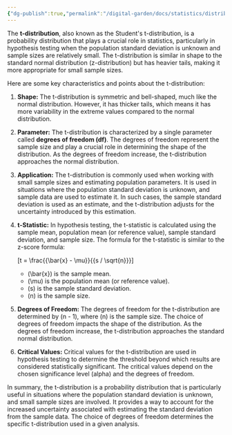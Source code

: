 ```yaml
---
{"dg-publish":true,"permalink":"/digital-garden/docs/statistics/distributions/t-distribution/"}
---
```


The **t-distribution**, also known as the Student's t-distribution, is a probability distribution that plays a crucial role in statistics, particularly in hypothesis testing when the population standard deviation is unknown and sample sizes are relatively small. The t-distribution is similar in shape to the standard normal distribution (z-distribution) but has heavier tails, making it more appropriate for small sample sizes.

Here are some key characteristics and points about the t-distribution:

1. **Shape:** The t-distribution is symmetric and bell-shaped, much like the normal distribution. However, it has thicker tails, which means it has more variability in the extreme values compared to the normal distribution.

2. **Parameter:** The t-distribution is characterized by a single parameter called **degrees of freedom (df)**. The degrees of freedom represent the sample size and play a crucial role in determining the shape of the distribution. As the degrees of freedom increase, the t-distribution approaches the normal distribution.

3. **Application:** The t-distribution is commonly used when working with small sample sizes and estimating population parameters. It is used in situations where the population standard deviation is unknown, and sample data are used to estimate it. In such cases, the sample standard deviation is used as an estimate, and the t-distribution adjusts for the uncertainty introduced by this estimation.

4. **t-Statistic:** In hypothesis testing, the t-statistic is calculated using the sample mean, population mean (or reference value), sample standard deviation, and sample size. The formula for the t-statistic is similar to the z-score formula:

   \[t = \frac{{\bar{x} - \mu}}{{s / \sqrt{n}}}\]

   - \(\bar{x}\) is the sample mean.
   - \(\mu\) is the population mean (or reference value).
   - \(s\) is the sample standard deviation.
   - \(n\) is the sample size.

5. **Degrees of Freedom:** The degrees of freedom for the t-distribution are determined by \(n - 1\), where \(n\) is the sample size. The choice of degrees of freedom impacts the shape of the distribution. As the degrees of freedom increase, the t-distribution approaches the standard normal distribution.

6. **Critical Values:** Critical values for the t-distribution are used in hypothesis testing to determine the threshold beyond which results are considered statistically significant. The critical values depend on the chosen significance level (alpha) and the degrees of freedom.

In summary, the t-distribution is a probability distribution that is particularly useful in situations where the population standard deviation is unknown, and small sample sizes are involved. It provides a way to account for the increased uncertainty associated with estimating the standard deviation from the sample data. The choice of degrees of freedom determines the specific t-distribution used in a given analysis.